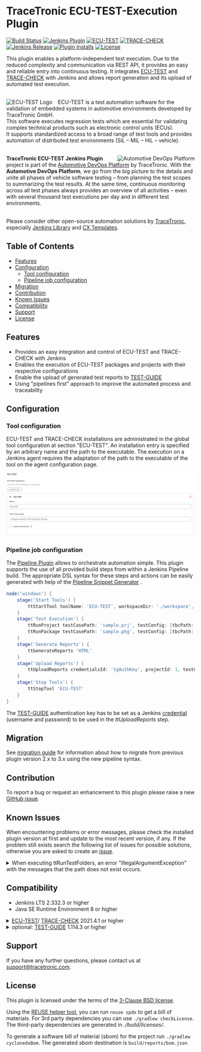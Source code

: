 # TraceTronic ECU-TEST-Execution Plugin
[![Build Status](https://ci.jenkins.io/buildStatus/icon?job=plugins/ecu-test-execution-plugin/main)](https://ci.jenkins.io/job/plugins/job/ecu-test-execution-plugin/job/main) <!-- markdown-link-check-disable -->[![Jenkins Plugin](https://img.shields.io/jenkins/plugin/v/ecu-test-execution.svg)](https://plugins.jenkins.io/ecu-test-execution)<!-- markdown-link-check-enable --> [![ECU-TEST](https://img.shields.io/badge/ECU--TEST-2023.1-orange?style=flat)](https://tracetronic.com/products/ecu-test)
[![TRACE-CHECK](https://img.shields.io/badge/TRACE--CHECK-2023.1-orange?style=flat)](https://www.tracetronic.com/products/trace-check/)[![Jenkins Release](https://img.shields.io/github/release/jenkinsci/ecu-test-execution-plugin.svg?label=changelog)](https://github.com/jenkinsci/ecu-test-execution-plugin/releases) <!-- markdown-link-check-disable -->[![Plugin Installs](https://img.shields.io/jenkins/plugin/i/ecu-test-execution.svg?color=blue)](https://plugins.jenkins.io/ecu-test-execution)<!-- markdown-link-check-enable --> [![License](https://img.shields.io/badge/license-3--clause%20BSD-blue.svg?style=flat)](https://github.com/jenkinsci/ecu-test-execution-plugin/blob/main/LICENSE)

This plugin enables a platform-independent test execution. Due to the reduced complexity and communication via REST API,
it provides an easy and reliable entry into continuous testing. It integrates 
[ECU-TEST](https://www.tracetronic.com/products/ecu-test) and [TRACE-CHECK](https://www.tracetronic.com/products/trace-check/) with Jenkins and allows report generation and its upload of 
automated test execution.<br><br>

<img src="docs/images/ecutest_logo.png" align="left" alt="ECU-TEST Logo" style="padding-right: 15px;"> 

ECU-TEST is a test automation software for the validation of embedded systems in automotive environments developed by
TraceTronic GmbH.<br/>
This software executes regression tests which are essential for validating complex technical products such as electronic
control units (ECUs).<br/>
It supports standardized access to a broad range of test tools and provides automation of distributed test
environments (SiL – MiL – HiL – vehicle).<br><br>

<img src="docs/images/platform_logo.png" align="right" alt="Automotive DevOps Platform">

**TraceTronic ECU-TEST Jenkins Plugin** project is part of
the [Automotive DevOps Platform](https://www.tracetronic.com/products/automotive-devops-platform/) by TraceTronic. With
the **Automotive DevOps Platform**, we go from the big picture to the details and unite all phases of vehicle software
testing – from planning the test scopes to summarizing the test results. At the same time, continuous monitoring across
all test phases always provides an overview of all activities – even with several thousand test executions per day and
in different test environments.<br><br>

Please consider other open-source automation solutions by [TraceTronic](https://github.com/tracetronic?type=source),
especially [Jenkins Library](https://github.com/tracetronic/jenkins-library)
and [CX Templates](https://github.com/tracetronic/cx-templates).

## Table of Contents

- [Features](#features)
- [Configuration](#configuration)
    - [Tool configuration](#tool-configuration)
    - [Pipeline job configuration](#pipeline-job-configuration)
- [Migration](#migration)
- [Contribution](#contribution)
- [Known Issues](#known-issues)
- [Compatibility](#compatibility)
- [Support](#support)
- [License](#license)

## Features

- Provides an easy integration and control of ECU-TEST and TRACE-CHECK with Jenkins
- Enables the execution of ECU-TEST packages and projects with their respective configurations
- Enable the upload of generated test reports to [TEST-GUIDE](https://www.tracetronic.com/products/test-guide/) 
- Using "pipelines first" approach to improve the automated process and traceability

## Configuration

### Tool configuration

ECU-TEST and TRACE-CHECK installations are administrated in the global tool configuration at section "ECU-TEST". An installation entry
is specified by an arbitrary name and the path to the executable. The execution on a Jenkins agent requires
the adaptation of the path to the executable of the tool on the agent configuration page.

![ECU-TEST](docs/images/ecutest.png "ECU-TEST")

### Pipeline job configuration

The [Pipeline Plugin](https://plugins.jenkins.io/workflow-aggregator) allows to orchestrate automation simple. This
plugin supports the use of all provided build steps from within a Jenkins Pipeline build. The appropriate DSL syntax for
these steps and actions can be easily generated with help of
the [Pipeline Snippet Generator](https://github.com/jenkinsci/pipeline-plugin/blob/master/TUTORIAL.md#exploring-the-snippet-generator)
.

```groovy
node('windows') {
    stage('Start Tools') {
        ttStartTool toolName: 'ECU-TEST', workspaceDir: './workspace', settingsDir: './settings'
    }
    stage('Test Execution') {
        ttRunProject testCasePath: 'sample.prj', testConfig: [tbcPath: 'sample.tbc', tcfPath: 'sample.tcf', constants: [[label: 'sample', value: '123']]]
        ttRunPackage testCasePath: 'sample.pkg', testConfig: [tbcPath: '', tcfPath: '', forceConfigurationReload: true, constants: [[label: 'sample', value: '\'sampleValue\'']]]
    }
    stage('Generate Reports') {
        ttGenerateReports 'HTML'
    }
    stage('Upload Reports') {
        ttUploadReports credentialsId: 'tgAuthKey', projectId: 1, testGuideUrl: 'http://HOST:Port'
    }
    stage('Stop Tools') {
        ttStopTool 'ECU-TEST'
    }
}
```

The [TEST-GUIDE](https://www.tracetronic.com/products/test-guide/) authentication key has to be set as a Jenkins 
[credential](https://www.jenkins.io/doc/book/using/using-credentials/) (username and password) to be used in the *ttUploadReports* step.

## Migration

See [migration guide](docs/Migration.md) for information about how to migrate from previous plugin version 2.x to 3.x using the new pipeline syntax.

## Contribution

To report a bug or request an enhancement to this plugin please raise a
new [GitHub issue](https://github.com/jenkinsci/ecu-test-execution-plugin/issues/new/choose).

## Known Issues

When encountering problems or error messages, please check the installed plugin version at first and update to the most recent version, if any.
If the problem still exists search the following list of issues for possible solutions, otherwise you are asked to create an [issue](#contribution).

<details>
    <summary>When executing ttRunTestFolders, an error "IllegalArgumentException" with the messages that the path does not exist occurs.</summary>

> This is an issue related to the path resolution. In order to resolve paths correctly, ECU-TEST needs to be run either
> on the server, or on a machine together with the step-executing Jenkins agent. This means in particular, that, when
> using a containerized version of ECU-TEST, the executing Jenkins agent needs to be within the same container.
</details>

## Compatibility 

- Jenkins LTS 2.332.3 or higher
- Java SE Runtime Environment 8 or higher

 <details>
    <summary><a href="https://www.tracetronic.com/products/ecu-test">ECU-TEST</a>/
    <a href="https://www.tracetronic.com/products/trace-check/">TRACE-CHECK</a> 2021.4.1 or higher </summary>

| Version  |        3.0         |
|:--------:|:------------------:|
|  2023.1  | :heavy_check_mark: |
|  2022.4  | :heavy_check_mark: |

:warning: Please note that compatibility for TRACE-CHECK is only warranted for __Windows__ OS.

</details>
<details>
    <summary>optional: <a href="https://www.tracetronic.com/products/test-guide">TEST-GUIDE</a> 1.114.3 or higher</summary>

| Version |         3.0         |
|:-------:|:-------------------:|
| 1.147.0 | :heavy_check_mark:  |
| 1.142.0 | :heavy_check_mark:  |

 </details>

## Support

If you have any further questions, please contact us at [support@tracetronic.com](mailto:support@tracetronic.com).

## License

This plugin is licensed under the terms of the [3-Clause BSD license](LICENSES/BSD-3-Clause.txt).

Using the [REUSE helper tool](https://github.com/fsfe/reuse-tool), you can run `reuse spdx` to get a bill of materials. 
For 3rd party dependencies you can use `./gradlew checkLicense`. The third-party dependencies are generated in 
_./build/licenses/_.

To generate a software bill of material (sbom) for the project run ```./gradlew cyclonedxBom```. The generated _sbom_ destination is ```build/reports/bom.json```
